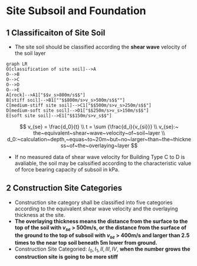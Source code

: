 # Site Subsoil and Foundation
## 1 Classificaiton of Site Soil
* The site soil should be classified according the **shear wave** velocity of the soil layer
```mermaid
graph LR
O[classification of site soil]-->A
O-->B
O-->C
O-->D
O-->E
A[rock]-->A1["$$v_s>800m/s$$"]
B[stiff soil]-->B1[""$$800m/s>v_s>500m/s$$""]
C[medium-stiff site soil]-->C1["$$500m/s>v_s>250m/s$$"]
D[medium-soft site soil]-->D1["$$250m/s>v_s>150m/s$$"]
E[soft site soil]-->E1["$$150m/s>v_s$$"]

```
$$
v_{se} = \frac{d_0}{t} \\
t = \sum {\frac{d_i}{v_{si}}} \\
v_{se}:~ the~equivalent~shear~wave~velocity~of~soil~layer \\
d_0:~calculation~depth,~equas~to~20m~but~no~larger~than~the~thickness~of~the~overlaying~layer
$$
* If no measured data of shear wave velocity for Building Type C to D is avaliable, the soil may be calssified according to the characteristic value of force bearing capacity of subsoil in kPa.

## 2 Construction Site Categories
* Construction site category shall be classified into five categories according to the equivalent shear wave velocity and the overlaying thickness at the site.
* **The overlaying thickness means the distance from the surface to the top of the soil with $v_{se}$ > 500m/s, or the distance from the surface of the ground to the top of subsoil with $v_{se}$ > 400m/s and larger than 2.5 times to the near top soil beneath 5m lower from ground.**
* Construction Site Categoried: $I_0, I_1, II, III, IV$, **when the number grows the construction site is going to be more stiff**

